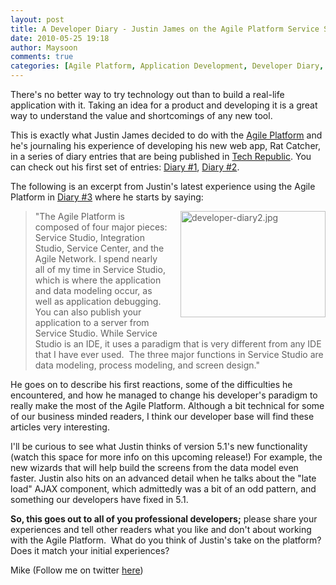 ```yaml
---
layout: post
title: A Developer Diary - Justin James on the Agile Platform Service Studio
date: 2010-05-25 19:18
author: Maysoon
comments: true
categories: [Agile Platform, Application Development, Developer Diary, Justin James, Service studio, Tech Republic, Uncategorized]
---
```

There's no better way to try technology out than to build a real-life application with it. Taking an idea for a product and developing it is a great way to understand the value and shortcomings of any new tool.

This is exactly what Justin James decided to do with the <a href="http://www.outsystems.com/agile-platform">Agile Platform</a> and he's journaling his experience of developing his new web app, Rat Catcher, in a series of diary entries that are being published in <a href="http://techrepublic.com.com/">Tech Republic</a>. You can check out his first set of entries: <a href="http://blogs.techrepublic.com.com/programming-and-development/?p=2503">Diary #1</a>, <a href="http://blogs.techrepublic.com.com/programming-and-development/?p=2533">Diary #2</a>.

The following is an excerpt from Justin's latest experience using the Agile Platform in <a href="http://blogs.techrepublic.com.com/programming-and-development/?p=2564">Diary #3</a> where he starts by saying:
<blockquote><img class="mt-image-right" style="float: right; margin: 0pt 0pt 20px 20px;" alt="developer-diary2.jpg" src="https://www.outsystems.com/blog/aboutagility/developer-diary2.jpg" width="232" height="170" />"The Agile Platform is composed of four major pieces: Service Studio, Integration Studio, Service Center, and the Agile Network. I spend nearly all of my time in Service Studio, which is where the application and data modeling occur, as well as application debugging. You can also publish your application to a server from Service Studio. While Service Studio is an IDE, it uses a paradigm that is very different from any IDE that I have ever used.  The three major functions in Service Studio are data modeling, process modeling, and screen design."</blockquote>
He goes on to describe his first reactions, some of the difficulties he encountered, and how he managed to change his developer's paradigm to really make the most of the Agile Platform. Although a bit technical for some of our business minded readers, I think our developer base will find these articles very interesting.

I'll be curious to see what Justin thinks of version 5.1's new functionality (watch this space for more info on this upcoming release!) For example, the new wizards that will help build the screens from the data model even faster. Justin also hits on an advanced detail when he talks about the "late load" AJAX component, which admittedly was a bit of an odd pattern, and something our developers have fixed in 5.1.

<b>So, this goes out to all of you professional developers;</b> please share your experiences and tell other readers what you like and don't about working with the Agile Platform.  What do you think of Justin's take on the platform? Does it match your initial experiences?

Mike
(Follow me on twitter <a href="http://twitter.com/miwjones">here</a>)

&nbsp;
